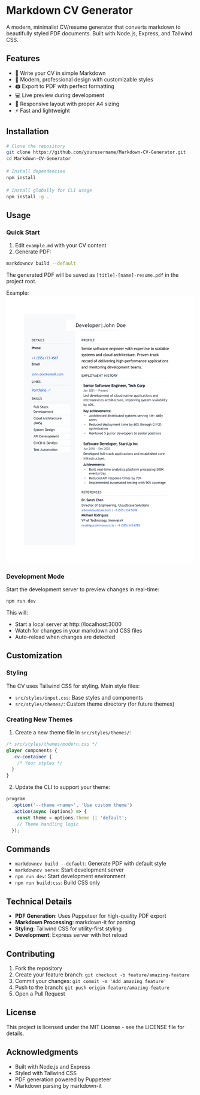 # Markdown CV Generator

A modern, minimalist CV/resume generator that converts markdown to beautifully styled PDF documents. Built with Node.js, Express, and Tailwind CSS.

## Features

- 📝 Write your CV in simple Markdown
- 🎨 Modern, professional design with customizable styles
- 🖨 Export to PDF with perfect formatting
- 💻 Live preview during development
- 🎯 Responsive layout with proper A4 sizing
- ⚡ Fast and lightweight

## Installation

```bash
# Clone the repository
git clone https://github.com/yourusername/Markdown-CV-Generator.git
cd Markdown-CV-Generator

# Install dependencies
npm install

# Install globally for CLI usage
npm install -g .
```

## Usage

### Quick Start

1. Edit `example.md` with your CV content
2. Generate PDF:
```bash
markdowncv build --default
```

The generated PDF will be saved as `[title]-[name]-resume.pdf` in the project root.

Example: 
![Developer Resume](developer-john-doe-resume-1.png)

### Development Mode

Start the development server to preview changes in real-time:

```bash
npm run dev
```

This will:
- Start a local server at http://localhost:3000
- Watch for changes in your markdown and CSS files
- Auto-reload when changes are detected

## Customization

### Styling

The CV uses Tailwind CSS for styling. Main style files:
- `src/styles/input.css`: Base styles and components
- `src/styles/themes/`: Custom theme directory (for future themes)

### Creating New Themes

1. Create a new theme file in `src/styles/themes/`:
```css
/* src/styles/themes/modern.css */
@layer components {
  .cv-container {
    /* Your styles */
  }
}
```

2. Update the CLI to support your theme:
```javascript
program
  .option('--theme <name>', 'Use custom theme')
  .action(async (options) => {
    const theme = options.theme || 'default';
    // Theme handling logic
  });
```

## Commands

- `markdowncv build --default`: Generate PDF with default style
- `markdowncv serve`: Start development server
- `npm run dev`: Start development environment
- `npm run build:css`: Build CSS only

## Technical Details

- **PDF Generation**: Uses Puppeteer for high-quality PDF export
- **Markdown Processing**: markdown-it for parsing
- **Styling**: Tailwind CSS for utility-first styling
- **Development**: Express server with hot reload

## Contributing

1. Fork the repository
2. Create your feature branch: `git checkout -b feature/amazing-feature`
3. Commit your changes: `git commit -m 'Add amazing feature'`
4. Push to the branch: `git push origin feature/amazing-feature`
5. Open a Pull Request

## License

This project is licensed under the MIT License - see the LICENSE file for details.

## Acknowledgments

- Built with Node.js and Express
- Styled with Tailwind CSS
- PDF generation powered by Puppeteer
- Markdown parsing by markdown-it